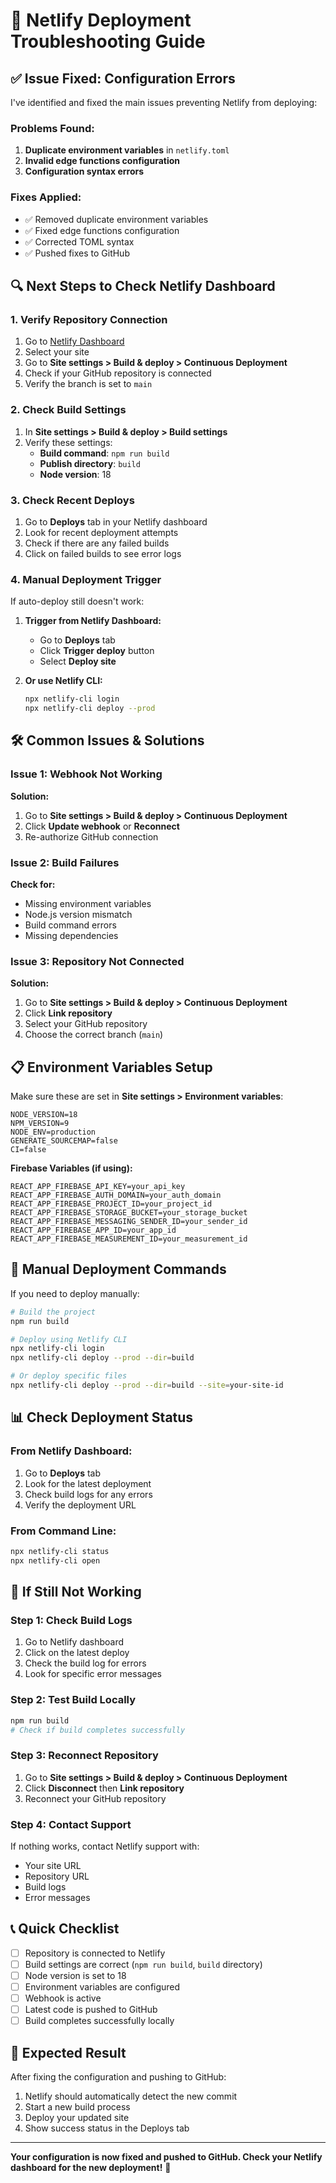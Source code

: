 # 🚨 Netlify Deployment Troubleshooting Guide

## ✅ **Issue Fixed: Configuration Errors**

I've identified and fixed the main issues preventing Netlify from deploying:

### **Problems Found:**
1. **Duplicate environment variables** in `netlify.toml`
2. **Invalid edge functions configuration**
3. **Configuration syntax errors**

### **Fixes Applied:**
- ✅ Removed duplicate environment variables
- ✅ Fixed edge functions configuration
- ✅ Corrected TOML syntax
- ✅ Pushed fixes to GitHub

## 🔍 **Next Steps to Check Netlify Dashboard**

### **1. Verify Repository Connection**
1. Go to [Netlify Dashboard](https://app.netlify.com/)
2. Select your site
3. Go to **Site settings > Build & deploy > Continuous Deployment**
4. Check if your GitHub repository is connected
5. Verify the branch is set to `main`

### **2. Check Build Settings**
1. In **Site settings > Build & deploy > Build settings**
2. Verify these settings:
   - **Build command**: `npm run build`
   - **Publish directory**: `build`
   - **Node version**: 18

### **3. Check Recent Deploys**
1. Go to **Deploys** tab in your Netlify dashboard
2. Look for recent deployment attempts
3. Check if there are any failed builds
4. Click on failed builds to see error logs

### **4. Manual Deployment Trigger**
If auto-deploy still doesn't work:

1. **Trigger from Netlify Dashboard:**
   - Go to **Deploys** tab
   - Click **Trigger deploy** button
   - Select **Deploy site**

2. **Or use Netlify CLI:**
   ```bash
   npx netlify-cli login
   npx netlify-cli deploy --prod
   ```

## 🛠️ **Common Issues & Solutions**

### **Issue 1: Webhook Not Working**
**Solution:**
1. Go to **Site settings > Build & deploy > Continuous Deployment**
2. Click **Update webhook** or **Reconnect**
3. Re-authorize GitHub connection

### **Issue 2: Build Failures**
**Check for:**
- Missing environment variables
- Node.js version mismatch
- Build command errors
- Missing dependencies

### **Issue 3: Repository Not Connected**
**Solution:**
1. Go to **Site settings > Build & deploy > Continuous Deployment**
2. Click **Link repository**
3. Select your GitHub repository
4. Choose the correct branch (`main`)

## 📋 **Environment Variables Setup**

Make sure these are set in **Site settings > Environment variables**:

```
NODE_VERSION=18
NPM_VERSION=9
NODE_ENV=production
GENERATE_SOURCEMAP=false
CI=false
```

**Firebase Variables (if using):**
```
REACT_APP_FIREBASE_API_KEY=your_api_key
REACT_APP_FIREBASE_AUTH_DOMAIN=your_auth_domain
REACT_APP_FIREBASE_PROJECT_ID=your_project_id
REACT_APP_FIREBASE_STORAGE_BUCKET=your_storage_bucket
REACT_APP_FIREBASE_MESSAGING_SENDER_ID=your_sender_id
REACT_APP_FIREBASE_APP_ID=your_app_id
REACT_APP_FIREBASE_MEASUREMENT_ID=your_measurement_id
```

## 🚀 **Manual Deployment Commands**

If you need to deploy manually:

```bash
# Build the project
npm run build

# Deploy using Netlify CLI
npx netlify-cli login
npx netlify-cli deploy --prod --dir=build

# Or deploy specific files
npx netlify-cli deploy --prod --dir=build --site=your-site-id
```

## 📊 **Check Deployment Status**

### **From Netlify Dashboard:**
1. Go to **Deploys** tab
2. Look for the latest deployment
3. Check build logs for any errors
4. Verify the deployment URL

### **From Command Line:**
```bash
npx netlify-cli status
npx netlify-cli open
```

## 🔧 **If Still Not Working**

### **Step 1: Check Build Logs**
1. Go to Netlify dashboard
2. Click on the latest deploy
3. Check the build log for errors
4. Look for specific error messages

### **Step 2: Test Build Locally**
```bash
npm run build
# Check if build completes successfully
```

### **Step 3: Reconnect Repository**
1. Go to **Site settings > Build & deploy > Continuous Deployment**
2. Click **Disconnect** then **Link repository**
3. Reconnect your GitHub repository

### **Step 4: Contact Support**
If nothing works, contact Netlify support with:
- Your site URL
- Repository URL
- Build logs
- Error messages

## 📞 **Quick Checklist**

- [ ] Repository is connected to Netlify
- [ ] Build settings are correct (`npm run build`, `build` directory)
- [ ] Node version is set to 18
- [ ] Environment variables are configured
- [ ] Webhook is active
- [ ] Latest code is pushed to GitHub
- [ ] Build completes successfully locally

## 🎯 **Expected Result**

After fixing the configuration and pushing to GitHub:
1. Netlify should automatically detect the new commit
2. Start a new build process
3. Deploy your updated site
4. Show success status in the Deploys tab

---

**Your configuration is now fixed and pushed to GitHub. Check your Netlify dashboard for the new deployment!** 🚀
